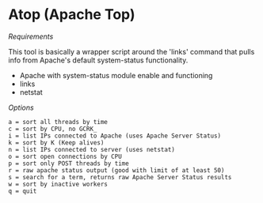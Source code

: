 # Atop (Apache Top)

*Requirements*

This tool is basically a wrapper script around the 'links' command that pulls info from Apache's default system-status functionality.

* Apache with system-status module enable and functioning
* links
* netstat


*Options*

````
a = sort all threads by time
c = sort by CPU, no GCRK_
i = list IPs connected to Apache (uses Apache Server Status)
k = sort by K (Keep alives)
n = list IPs connected to server (uses netstat)
o = sort open connections by CPU
p = sort only POST threads by time
r = raw apache status output (good with limit of at least 50)
s = search for a term, returns raw Apache Server Status results
w = sort by inactive workers
q = quit
````
